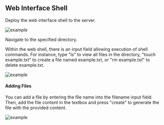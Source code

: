 ## Web Interface Shell


Deploy the web interface shell to the server.

![example](/image/)

Navigate to the specified directory.

Within the web shell, there is an input field allowing execution of shell commands. For instance, type "ls" to view all files in the directory, "touch example.txt" to create a file named example.txt, or "rm example.txt" to delete example.txt.

![example](/image/)

#### Adding Files

You can add a file by entering the file name into the filename input field. Then, add the file content in the textbox and press "create" to generate the file with the provided content.

![example](/image/)